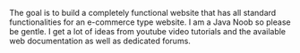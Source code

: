 The goal is to build a completely functional website that has all standard functionalities for an e-commerce type website. 
I am a Java Noob so please be gentle.
I get a lot of ideas from youtube video tutorials and the available web documentation as well as dedicated forums.  
